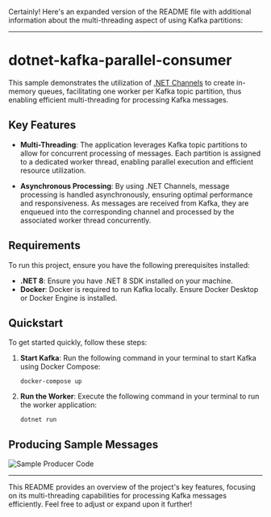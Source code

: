 Certainly! Here's an expanded version of the README file with additional information about the multi-threading aspect of using Kafka partitions:

---

# dotnet-kafka-parallel-consumer

This sample demonstrates the utilization of [.NET Channels](https://devblogs.microsoft.com/dotnet/an-introduction-to-system-threading-channels/) to create in-memory queues, facilitating one worker per Kafka topic partition, thus enabling efficient multi-threading for processing Kafka messages.

## Key Features

- **Multi-Threading**: The application leverages Kafka topic partitions to allow for concurrent processing of messages. Each partition is assigned to a dedicated worker thread, enabling parallel execution and efficient resource utilization.
  
- **Asynchronous Processing**: By using .NET Channels, message processing is handled asynchronously, ensuring optimal performance and responsiveness. As messages are received from Kafka, they are enqueued into the corresponding channel and processed by the associated worker thread concurrently.

## Requirements

To run this project, ensure you have the following prerequisites installed:

- **.NET 8**: Ensure you have .NET 8 SDK installed on your machine.
- **Docker**: Docker is required to run Kafka locally. Ensure Docker Desktop or Docker Engine is installed.

## Quickstart

To get started quickly, follow these steps:

1. **Start Kafka**:
   Run the following command in your terminal to start Kafka using Docker Compose:
   ```
   docker-compose up
   ```

2. **Run the Worker**:
   Execute the following command in your terminal to run the worker application:
   ```
   dotnet run
   ```

## Producing Sample Messages


![Sample Producer Code](https://user-images.githubusercontent.com/13934447/171197286-517be335-4f5a-4e5e-bfe2-e4e70c644d26.png)

---

This README provides an overview of the project's key features, focusing on its multi-threading capabilities for processing Kafka messages efficiently. Feel free to adjust or expand upon it further!